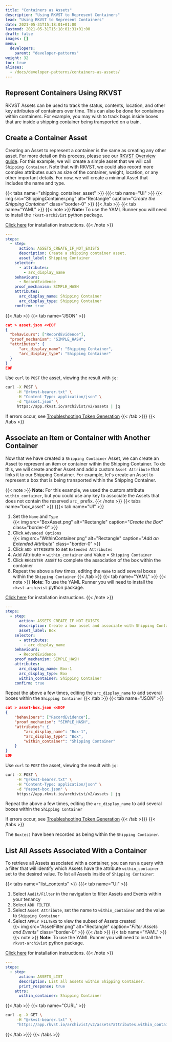 ```yaml
---
title: "Containers as Assets"
description: "Using RKVST to Represent Containers"
lead: "Using RKVST to Represent Containers"
date: 2021-05-31T15:18:01+01:00
lastmod: 2021-05-31T15:18:01:31+01:00
draft: false
images: []
menu:
  developers:
    parent: "developer-patterns"
weight: 32
toc: true
aliases: 
  - /docs/developer-patterns/containers-as-assets/
---
```


## Represent Containers Using RKVST

RKVST Assets can be used to track the status, contents, location, and other key attributes of containers over time. This can also be done for containers within containers. For example, you may wish to track bags inside boxes that are inside a shipping container being transported on a train.

## Create a Container Asset

Creating an Asset to represent a container is the same as creating any other asset. For more detail on this process, please see our [RKVST Overview guide](/platform/overview/creating-an-asset/). For this example, we will create a simple asset that we will call `Shipping Container`. Note that with RKVST, we could also record more complex attributes such as size of the container, weight, location, or any other important details. For now, we will create a minimal Asset that includes the name and type.

{{< tabs name="shipping_container_asset" >}}
{{{< tab name="UI" >}}
{{< img src="ShippingContainer.png" alt="Rectangle" caption="<em>Create the Shipping Container</em>" class="border-0" >}}
{{< /tab >}}
{{< tab name="YAML" >}}
{{< note >}}
**Note:** To use the YAML Runner you will need to install the `rkvst-archivist` python package.

[Click here](https://python.rkvst.com/runner/index.html) for installation instructions.
{{< /note >}}

```yaml
---
steps:
  - step:
      action: ASSETS_CREATE_IF_NOT_EXISTS
      description: Create a shipping container asset.
      asset_label: Shipping Container 
    selector: 
      - attributes: 
        - arc_display_name
    behaviours: 
      - RecordEvidence
    proof_mechanism: SIMPLE_HASH
    attributes: 
      arc_display_name: Shipping Container
      arc_display_type: Shipping Container
    confirm: true
```

{{< /tab >}}
{{< tab name="JSON" >}}

```json
cat > asset.json <<EOF
{
  "behaviours": ["RecordEvidence"],
  "proof_mechanism": "SIMPLE_HASH",
  "attributes": {
      "arc_display_name": "Shipping Container",
      "arc_display_type": "Shipping Container"
  }
}
EOF
```

Use `curl` to `POST` the asset, viewing the result with `jq`:

```bash
curl -X POST \
     -H "@rkvst-bearer.txt" \
     -H "Content-Type: application/json" \
     -d "@asset.json" \
     https://app.rkvst.io/archivist/v2/assets | jq
```

If errors occur, see [Troubleshooting Token Generation](../getting-access-tokens-using-app-registrations/#troubleshooting-token-generation)
{{< /tab >}}}
{{< /tabs >}}

## Associate an Item or Container with Another Container

Now that we have created a `Shipping Container` Asset, we can create an Asset to represent an item or container within the Shipping Container. To do this, we will create another Asset and add a custom `Asset Attribute` that links it to our Shipping Container. For example, let's create an Asset to represent a box that is being transported within the Shipping Container.

{{< note >}}
**Note:** For this example, we used the custom attribute `within_container`, but you could use any key to associate the Assets that does not contain the reserved `arc_` prefix.
{{< /note >}}
{{< tabs name="box_asset" >}}
{{{< tab name="UI" >}}
</br>

1. Set the `Name` and `Type`  
    {{< img src="BoxAsset.png" alt="Rectangle" caption="<em>Create the Box</em>" class="border-0" >}}
1. Click `Advanced Options`  
    {{< img src="WithinContainer.png" alt="Rectangle" caption="<em>Add an Extended Attribute</em>" class="border-0" >}}
1. Click `ADD ATTRIBUTE` to set `Extended Attributes`
1. Add Attribute = `within_container` and Value = `Shipping Container`
1. Click `REGISTER ASSET` to complete the association of the box within the container
1. Repeat the above a few times, editing the `Name` to add several boxes within the `Shipping Container`
{{< /tab >}}
{{< tab name="YAML" >}}
{{< note >}}
**Note:** To use the YAML Runner you will need to install the `rkvst-archivist` python package.

[Click here](https://python.rkvst.com/runner/index.html) for installation instructions.
{{< /note >}}

```yaml
---
steps:
  - step:
      action: ASSETS_CREATE_IF_NOT_EXISTS
      description: Create a box asset and associate with Shipping Container.
      asset_label: Box 
    selector: 
      - attributes: 
        - arc_display_name
    behaviours: 
      - RecordEvidence
    proof_mechanism: SIMPLE_HASH
    attributes: 
      arc_display_name: Box-1
      arc_display_type: Box
      within_container: Shipping Container
    confirm: true
```

Repeat the above a few times, editing the `arc_display_name` to add several boxes within the `Shipping Container`
{{< /tab >}}
{{< tab name="JSON" >}}

```json
cat > asset-box.json <<EOF
{
    "behaviours": ["RecordEvidence"],
    "proof_mechanism": "SIMPLE_HASH",
    "attributes": {
        "arc_display_name": "Box-1",
        "arc_display_type": "Box",
        "within_container": "Shipping Container"
    }
}
EOF
```

Use `curl` to `POST` the asset, viewing the result with `jq`:

```bash
curl -X POST \
     -H "@rkvst-bearer.txt" \
     -H "Content-Type: application/json" \
     -d "@asset-box.json" \
     https://app.rkvst.io/archivist/v2/assets | jq
```

Repeat the above a few times, editing the `arc_display_name` to add several boxes within the `Shipping Container`

If errors occur, see [Troubleshooting Token Generation](../getting-access-tokens-using-app-registrations/#troubleshooting-token-generation)
{{< /tab >}}}
{{< /tabs >}}

The `Box(es)` have been recorded as being within the `Shipping Container`.

## List All Assets Associated With a Container

To retrieve all Assets associated with a container, you can run a query with a filter that will identify which Assets have the attribute `within_container` set to the desired value. To list all Assets inside of `Shipping Container`:

{{< tabs name="list_contents" >}}
{{{< tab name="UI" >}}
</br>

1. Select `Audit/Filter` in the navigation to filter Assets and Events within your tenancy
1. Select `ADD FILTER`
1. Select `Asset Attribute`, set the name to `within_container` and the value to `Shipping Container`
1. Select `APPLY FILTERS` to view the subset of Assets created  
    {{< img src="AssetFilter.png" alt="Rectangle" caption="<em>Filter Assets and Events</em>" class="border-0" >}}
{{< /tab >}}
{{< tab name="YAML" >}}
{{< note >}}
**Note:** To use the YAML Runner you will need to install the `rkvst-archivist` python package.

[Click here](https://python.rkvst.com/runner/index.html) for installation instructions.
{{< /note >}}

```yaml
---
steps:
  - step:
      action: ASSETS_LIST
      description: List all assets within Shipping Container.
      print_response: true
    attrs:
      within_container: Shipping Container
```

{{< /tab >}}
{{< tab name="CURL" >}}

```bash
curl -g -X GET \
     -H "@rkvst-bearer.txt" \
     "https://app.rkvst.io/archivist/v2/assets?attributes.within_container=Shipping%20Container" | jq
```

{{< /tab >}}}
{{< /tabs >}}
